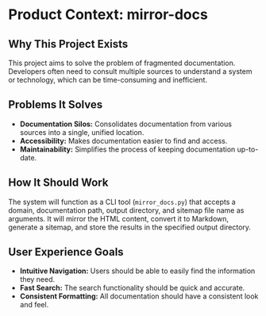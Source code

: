 # Product Context: mirror-docs

## Why This Project Exists

This project aims to solve the problem of fragmented documentation. Developers often need to consult multiple sources to understand a system or technology, which can be time-consuming and inefficient.

## Problems It Solves

*   **Documentation Silos:** Consolidates documentation from various sources into a single, unified location.
*   **Accessibility:** Makes documentation easier to find and access.
*   **Maintainability:** Simplifies the process of keeping documentation up-to-date.

## How It Should Work

The system will function as a CLI tool (`mirror_docs.py`) that accepts a domain, documentation path, output directory, and sitemap file name as arguments. It will mirror the HTML content, convert it to Markdown, generate a sitemap, and store the results in the specified output directory.

## User Experience Goals

*   **Intuitive Navigation:** Users should be able to easily find the information they need.
*   **Fast Search:** The search functionality should be quick and accurate.
*   **Consistent Formatting:** All documentation should have a consistent look and feel.
